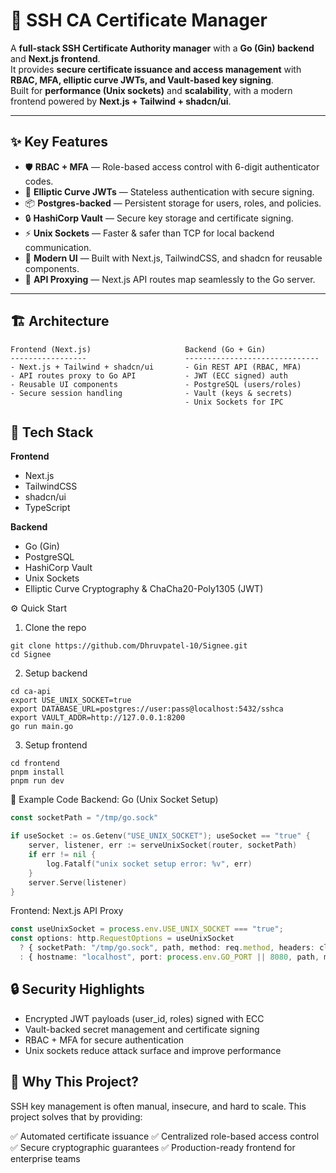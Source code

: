 # 🔐 SSH CA Certificate Manager

A **full-stack SSH Certificate Authority manager** with a **Go (Gin) backend** and **Next.js frontend**.  
It provides **secure certificate issuance and access management** with **RBAC, MFA, elliptic curve JWTs, and Vault-based key signing**.  
Built for **performance (Unix sockets)** and **scalability**, with a modern frontend powered by **Next.js + Tailwind + shadcn/ui**.

---

## ✨ Key Features

- 🛡 **RBAC + MFA** — Role-based access control with 6-digit authenticator codes.  
- 🔑 **Elliptic Curve JWTs** — Stateless authentication with secure signing.  
- 📦 **Postgres-backed** — Persistent storage for users, roles, and policies.  
- 🔒 **HashiCorp Vault** — Secure key storage and certificate signing.  
- ⚡ **Unix Sockets** — Faster & safer than TCP for local backend communication.  
- 🎨 **Modern UI** — Built with Next.js, TailwindCSS, and shadcn for reusable components.  
- 🔄 **API Proxying** — Next.js API routes map seamlessly to the Go server.  

---

## 🏗️ Architecture

```text
Frontend (Next.js)                     Backend (Go + Gin)
-----------------                      ------------------------------
- Next.js + Tailwind + shadcn/ui       - Gin REST API (RBAC, MFA)
- API routes proxy to Go API           - JWT (ECC signed) auth
- Reusable UI components               - PostgreSQL (users/roles)
- Secure session handling              - Vault (keys & secrets)
                                       - Unix Sockets for IPC
```
## 🚀 Tech Stack

**Frontend**
- Next.js
- TailwindCSS
- shadcn/ui
- TypeScript

**Backend**
- Go (Gin)
- PostgreSQL
- HashiCorp Vault
- Unix Sockets
- Elliptic Curve Cryptography & ChaCha20-Poly1305 (JWT)

⚙️ Quick Start
1. Clone the repo
```
git clone https://github.com/Dhruvpatel-10/Signee.git
cd Signee
```
2. Setup backend
```
cd ca-api
export USE_UNIX_SOCKET=true
export DATABASE_URL=postgres://user:pass@localhost:5432/sshca
export VAULT_ADDR=http://127.0.0.1:8200
go run main.go
```
3. Setup frontend
```
cd frontend
pnpm install
pnpm run dev
```

🔧 Example Code
Backend: Go (Unix Socket Setup)
```Go
const socketPath = "/tmp/go.sock"

if useSocket := os.Getenv("USE_UNIX_SOCKET"); useSocket == "true" {
    server, listener, err := serveUnixSocket(router, socketPath)
    if err != nil {
        log.Fatalf("unix socket setup error: %v", err)
    }
    server.Serve(listener)
}
```
Frontend: Next.js API Proxy
```ts
const useUnixSocket = process.env.USE_UNIX_SOCKET === "true";
const options: http.RequestOptions = useUnixSocket
  ? { socketPath: "/tmp/go.sock", path, method: req.method, headers: cleanHeaders }
  : { hostname: "localhost", port: process.env.GO_PORT || 8080, path, method: req.method, headers: cleanHeaders };
```

## 🔒 Security Highlights
- Encrypted JWT payloads (user_id, roles) signed with ECC
- Vault-backed secret management and certificate signing
- RBAC + MFA for secure authentication
- Unix sockets reduce attack surface and improve performance

## 🌟 Why This Project?
SSH key management is often manual, insecure, and hard to scale.
This project solves that by providing:

✅ Automated certificate issuance
✅ Centralized role-based access control
✅ Secure cryptographic guarantees
✅ Production-ready frontend for enterprise teams
